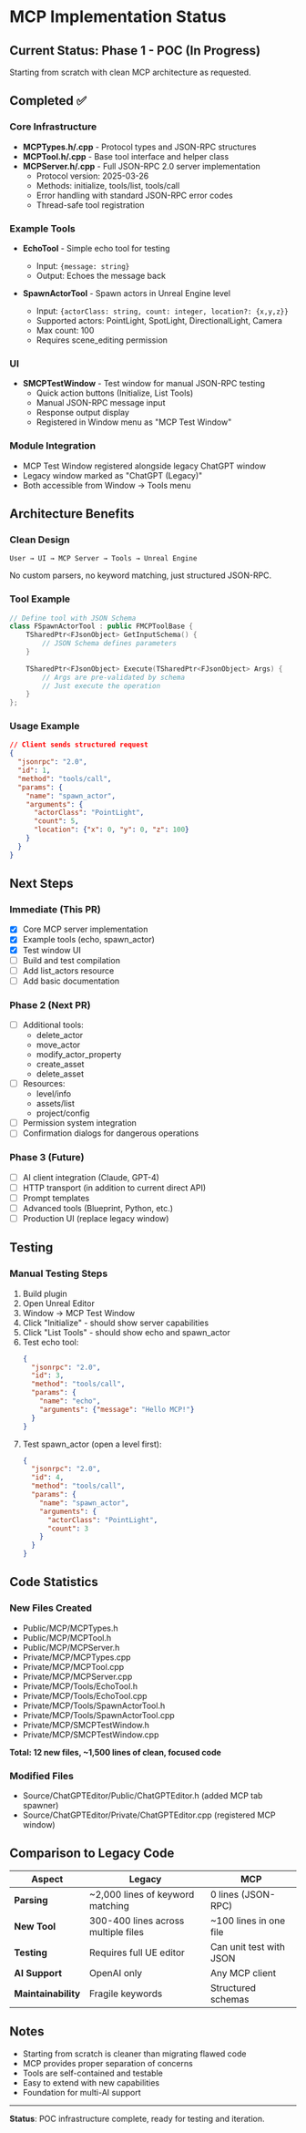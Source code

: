 # MCP Implementation Status

## Current Status: Phase 1 - POC (In Progress)

Starting from scratch with clean MCP architecture as requested.

## Completed ✅

### Core Infrastructure
- **MCPTypes.h/.cpp** - Protocol types and JSON-RPC structures
- **MCPTool.h/.cpp** - Base tool interface and helper class
- **MCPServer.h/.cpp** - Full JSON-RPC 2.0 server implementation
  - Protocol version: 2025-03-26
  - Methods: initialize, tools/list, tools/call
  - Error handling with standard JSON-RPC error codes
  - Thread-safe tool registration

### Example Tools
- **EchoTool** - Simple echo tool for testing
  - Input: `{message: string}`
  - Output: Echoes the message back
  
- **SpawnActorTool** - Spawn actors in Unreal Engine level
  - Input: `{actorClass: string, count: integer, location?: {x,y,z}}`
  - Supported actors: PointLight, SpotLight, DirectionalLight, Camera
  - Max count: 100
  - Requires scene_editing permission

### UI
- **SMCPTestWindow** - Test window for manual JSON-RPC testing
  - Quick action buttons (Initialize, List Tools)
  - Manual JSON-RPC message input
  - Response output display
  - Registered in Window menu as "MCP Test Window"

### Module Integration
- MCP Test Window registered alongside legacy ChatGPT window
- Legacy window marked as "ChatGPT (Legacy)"
- Both accessible from Window → Tools menu

## Architecture Benefits

### Clean Design
```
User → UI → MCP Server → Tools → Unreal Engine
```

No custom parsers, no keyword matching, just structured JSON-RPC.

### Tool Example
```cpp
// Define tool with JSON Schema
class FSpawnActorTool : public FMCPToolBase {
    TSharedPtr<FJsonObject> GetInputSchema() {
        // JSON Schema defines parameters
    }
    
    TSharedPtr<FJsonObject> Execute(TSharedPtr<FJsonObject> Args) {
        // Args are pre-validated by schema
        // Just execute the operation
    }
};
```

### Usage Example
```json
// Client sends structured request
{
  "jsonrpc": "2.0",
  "id": 1,
  "method": "tools/call",
  "params": {
    "name": "spawn_actor",
    "arguments": {
      "actorClass": "PointLight",
      "count": 5,
      "location": {"x": 0, "y": 0, "z": 100}
    }
  }
}
```

## Next Steps

### Immediate (This PR)
- [x] Core MCP server implementation
- [x] Example tools (echo, spawn_actor)
- [x] Test window UI
- [ ] Build and test compilation
- [ ] Add list_actors resource
- [ ] Add basic documentation

### Phase 2 (Next PR)
- [ ] Additional tools:
  - delete_actor
  - move_actor
  - modify_actor_property
  - create_asset
  - delete_asset
- [ ] Resources:
  - level/info
  - assets/list
  - project/config
- [ ] Permission system integration
- [ ] Confirmation dialogs for dangerous operations

### Phase 3 (Future)
- [ ] AI client integration (Claude, GPT-4)
- [ ] HTTP transport (in addition to current direct API)
- [ ] Prompt templates
- [ ] Advanced tools (Blueprint, Python, etc.)
- [ ] Production UI (replace legacy window)

## Testing

### Manual Testing Steps
1. Build plugin
2. Open Unreal Editor
3. Window → MCP Test Window
4. Click "Initialize" - should show server capabilities
5. Click "List Tools" - should show echo and spawn_actor
6. Test echo tool:
   ```json
   {
     "jsonrpc": "2.0",
     "id": 3,
     "method": "tools/call",
     "params": {
       "name": "echo",
       "arguments": {"message": "Hello MCP!"}
     }
   }
   ```
7. Test spawn_actor (open a level first):
   ```json
   {
     "jsonrpc": "2.0",
     "id": 4,
     "method": "tools/call",
     "params": {
       "name": "spawn_actor",
       "arguments": {
         "actorClass": "PointLight",
         "count": 3
       }
     }
   }
   ```

## Code Statistics

### New Files Created
- Public/MCP/MCPTypes.h
- Public/MCP/MCPTool.h
- Public/MCP/MCPServer.h
- Private/MCP/MCPTypes.cpp
- Private/MCP/MCPTool.cpp
- Private/MCP/MCPServer.cpp
- Private/MCP/Tools/EchoTool.h
- Private/MCP/Tools/EchoTool.cpp
- Private/MCP/Tools/SpawnActorTool.h
- Private/MCP/Tools/SpawnActorTool.cpp
- Private/MCP/SMCPTestWindow.h
- Private/MCP/SMCPTestWindow.cpp

**Total: 12 new files, ~1,500 lines of clean, focused code**

### Modified Files
- Source/ChatGPTEditor/Public/ChatGPTEditor.h (added MCP tab spawner)
- Source/ChatGPTEditor/Private/ChatGPTEditor.cpp (registered MCP window)

## Comparison to Legacy Code

| Aspect | Legacy | MCP |
|--------|--------|-----|
| **Parsing** | ~2,000 lines of keyword matching | 0 lines (JSON-RPC) |
| **New Tool** | 300-400 lines across multiple files | ~100 lines in one file |
| **Testing** | Requires full UE editor | Can unit test with JSON |
| **AI Support** | OpenAI only | Any MCP client |
| **Maintainability** | Fragile keywords | Structured schemas |

## Notes

- Starting from scratch is cleaner than migrating flawed code
- MCP provides proper separation of concerns
- Tools are self-contained and testable
- Easy to extend with new capabilities
- Foundation for multi-AI support

---

**Status**: POC infrastructure complete, ready for testing and iteration.
